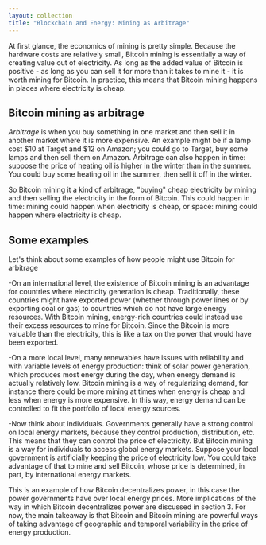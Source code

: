 ```yaml
---
layout: collection
title: "Blockchain and Energy: Mining as Arbitrage"
---
```


<p>At first glance, the economics of mining is pretty simple. Because the hardware costs are relatively small, Bitcoin mining is essentially a way of creating value out of electricity. As long as the added value of Bitcoin is positive - as long as you can sell it for more than it takes to mine it - it is worth mining for Bitcoin. In practice, this means that Bitcoin mining happens in places where electricity is cheap.</p>

<h2>Bitcoin mining as arbitrage</h2>

<p><i>Arbitrage</i> is when you buy something in one market and then sell it in another market where it is more expensive. An example might be if a lamp cost $10 at Target and $12 on Amazon; you could go to Target, buy some lamps and then sell them on Amazon. Arbitrage can also happen in time: suppose the price of heating oil is higher in the winter than in the summer. You could buy some heating oil in the summer, then sell it off in the winter.</p>

<p>So Bitcoin mining it a kind of arbitrage, "buying" cheap electricity by mining and then selling the electricity in the form of Bitcoin. This could happen in time: mining could happen when electricity is cheap, or space: mining could happen where electricity is cheap.</p>

<h2>Some examples</h2>

<p>Let's think about some examples of how people might use Bitcoin for arbitrage</p>

<p>-On an international level, the existence of Bitcoin mining is an advantage for countries where electricity generation is cheap. Traditionally, these countries might have exported power (whether through power lines or by exporting coal or gas) to countries which do not have large energy resources. With Bitcoin mining, energy-rich countries could instead use their excess resources to mine for Bitcoin. Since the Bitcoin is more valuable than the electricity, this is like a tax on the power that would have been exported.</p>

<p>-On a more local level, many renewables have issues with reliability and with variable levels of energy production: think of solar power generation, which produces most energy during the day, when energy demand is actually relatively low. Bitcoin mining is a way of regularizing demand, for instance there could be more mining at times when energy is cheap and less when energy is more expensive. In this way, energy demand can be controlled to fit the portfolio of local energy sources.</p>

<p>-Now think about individuals. Governments generally have a strong control on local energy markets, because they control production, distribution, etc. This means that they can control the price of electricity. But Bitcoin mining is a way for individuals to access global energy markets. Suppose your local government is artificially keeping the price of electricity low. You could take advantage of that to mine and sell Bitcoin, whose price is determined, in part, by international energy markets.</p>

<p>This is an example of how Bitcoin decentralizes power, in this case the power governments have over local energy prices. More implications of the way in which Bitcoin decentralizes power are discussed in section 3. For now, the main takeaway is that Bitcoin and Bitcoin mining are powerful ways of taking advantage of geographic and temporal variability in the price of energy production.</p>















